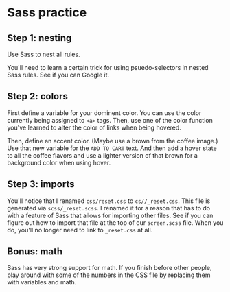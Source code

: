 # Sass practice

## Step 1: nesting

Use Sass to nest all rules.

You'll need to learn a certain trick for using psuedo-selectors in nested Sass rules. See if you can Google it.

## Step 2: colors

First define a variable for your dominent color. You can use the color currently being assigned to `<a>` tags. Then, use one of the color function you've learned to alter the color of links when being hovered.

Then, define an accent color. (Maybe use a brown from the coffee image.) Use that new variable for the `ADD TO CART` text. And then add a hover state to all the coffee flavors and use a lighter version of that brown for a background color when using hover.

## Step 3: imports

You'll notice that I renamed `css/reset.css` to `cs//_reset.css`. This file is generated via `scss/_reset.scss`. I renamed it for a reason that has to do with a feature of Sass that allows for importing other files. See if you can figure out how to import that file at the top of our `screen.scss` file. When you do, you'll no longer need to link to `_reset.css` at all.

## Bonus: math

Sass has very strong support for math. If you finish before other people, play around with some of the numbers in the CSS file by replacing them with variables and math.
